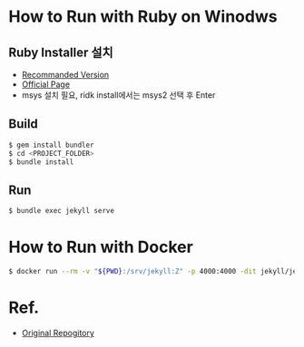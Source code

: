 # How to Run with Ruby on Winodws
## Ruby Installer 설치
- [Recommanded Version](https://github.com/oneclick/rubyinstaller2/releases/download/RubyInstaller-3.2.2-1/rubyinstaller-devkit-3.2.2-1-x64.exe)
- [Official Page](https://rubyinstaller.org/downloads/)
- msys 설치 필요, ridk install에서는 msys2 선택 후 Enter

## Build
```bash
$ gem install bundler
$ cd <PROJECT_FOLDER>
$ bundle install
```

## Run
```bash
$ bundle exec jekyll serve
```

# How to Run with Docker
```bash
$ docker run --rm -v "${PWD}:/srv/jekyll:Z" -p 4000:4000 -dit jekyll/jekyll jekyll serve --force_polling
```

# Ref.
- [Original Repogitory](https://github.com/aksakalli/jekyll-doc-theme)